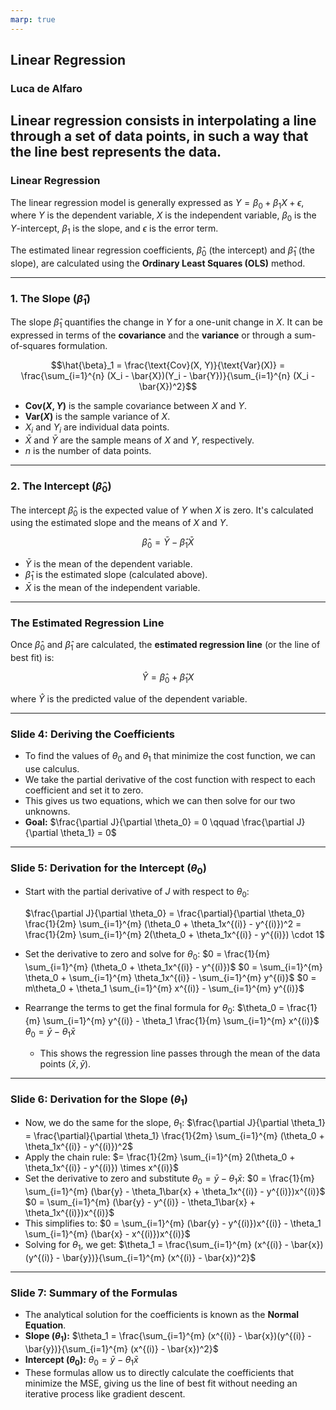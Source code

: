 ```yaml
---
marp: true
---
```



## Linear Regression
### Luca de Alfaro

Linear regression consists in interpolating a line through a set of data points, in such a way that the line best represents the data.
---

### Linear Regression

The linear regression model is generally expressed as $Y = \beta_0 + \beta_1 X + \epsilon$, where $Y$ is the dependent variable, $X$ is the independent variable, $\beta_0$ is the $Y$-intercept, $\beta_1$ is the slope, and $\epsilon$ is the error term.

The estimated linear regression coefficients, $\hat{\beta}_0$ (the intercept) and $\hat{\beta}_1$ (the slope), are calculated using the **Ordinary Least Squares (OLS)** method.

---

### 1. The Slope ($\hat{\beta}_1$)

The slope $\hat{\beta}_1$ quantifies the change in $Y$ for a one-unit change in $X$. It can be expressed in terms of the **covariance** and the **variance** or through a sum-of-squares formulation.

$$\hat{\beta}_1 = \frac{\text{Cov}(X, Y)}{\text{Var}(X)} = \frac{\sum_{i=1}^{n} (X_i - \bar{X})(Y_i - \bar{Y})}{\sum_{i=1}^{n} (X_i - \bar{X})^2}$$

* **$\text{Cov}(X, Y)$** is the sample covariance between $X$ and $Y$.
* **$\text{Var}(X)$** is the sample variance of $X$.
* $X_i$ and $Y_i$ are individual data points.
* $\bar{X}$ and $\bar{Y}$ are the sample means of $X$ and $Y$, respectively.
* $n$ is the number of data points.

***

### 2. The Intercept ($\hat{\beta}_0$)

The intercept $\hat{\beta}_0$ is the expected value of $Y$ when $X$ is zero. It's calculated using the estimated slope and the means of $X$ and $Y$.

$$\hat{\beta}_0 = \bar{Y} - \hat{\beta}_1 \bar{X}$$

* $\bar{Y}$ is the mean of the dependent variable.
* $\hat{\beta}_1$ is the estimated slope (calculated above).
* $\bar{X}$ is the mean of the independent variable.

***

### The Estimated Regression Line

Once $\hat{\beta}_0$ and $\hat{\beta}_1$ are calculated, the **estimated regression line** (or the line of best fit) is:

$$\hat{Y} = \hat{\beta}_0 + \hat{\beta}_1 X$$

where $\hat{Y}$ is the predicted value of the dependent variable.

---


### Slide 4: Deriving the Coefficients

* To find the values of $\theta_0$ and $\theta_1$ that minimize the cost function, we can use calculus.
* We take the partial derivative of the cost function with respect to each coefficient and set it to zero.
* This gives us two equations, which we can then solve for our two unknowns.
* **Goal:**
    $\frac{\partial J}{\partial \theta_0} = 0 \qquad 
    \frac{\partial J}{\partial \theta_1} = 0$

---

### Slide 5: Derivation for the Intercept ($\theta_0$)

* Start with the partial derivative of $J$ with respect to $\theta_0$:

    $\frac{\partial J}{\partial \theta_0} = \frac{\partial}{\partial \theta_0} \frac{1}{2m} \sum_{i=1}^{m} (\theta_0 + \theta_1x^{(i)} - y^{(i)})^2 = \frac{1}{2m} \sum_{i=1}^{m} 2(\theta_0 + \theta_1x^{(i)} - y^{(i)}) \cdot 1$
* Set the derivative to zero and solve for $\theta_0$:
    $0 = \frac{1}{m} \sum_{i=1}^{m} (\theta_0 + \theta_1x^{(i)} - y^{(i)})$
    $0 = \sum_{i=1}^{m} \theta_0 + \sum_{i=1}^{m} \theta_1x^{(i)} - \sum_{i=1}^{m} y^{(i)}$
    $0 = m\theta_0 + \theta_1 \sum_{i=1}^{m} x^{(i)} - \sum_{i=1}^{m} y^{(i)}$
* Rearrange the terms to get the final formula for $\theta_0$:
    $\theta_0 = \frac{1}{m} \sum_{i=1}^{m} y^{(i)} - \theta_1 \frac{1}{m} \sum_{i=1}^{m} x^{(i)}$
    $\theta_0 = \bar{y} - \theta_1\bar{x}$
    * This shows the regression line passes through the mean of the data points $(\bar{x}, \bar{y})$.

---

### Slide 6: Derivation for the Slope ($\theta_1$)

* Now, we do the same for the slope, $\theta_1$:
    $\frac{\partial J}{\partial \theta_1} = \frac{\partial}{\partial \theta_1} \frac{1}{2m} \sum_{i=1}^{m} (\theta_0 + \theta_1x^{(i)} - y^{(i)})^2$
* Apply the chain rule:
    $= \frac{1}{2m} \sum_{i=1}^{m} 2(\theta_0 + \theta_1x^{(i)} - y^{(i)}) \times x^{(i)}$
* Set the derivative to zero and substitute $\theta_0 = \bar{y} - \theta_1\bar{x}$:
    $0 = \frac{1}{m} \sum_{i=1}^{m} (\bar{y} - \theta_1\bar{x} + \theta_1x^{(i)} - y^{(i)})x^{(i)}$
    $0 = \sum_{i=1}^{m} (\bar{y} - y^{(i)} - \theta_1\bar{x} + \theta_1x^{(i)})x^{(i)}$
* This simplifies to:
    $0 = \sum_{i=1}^{m} (\bar{y} - y^{(i)})x^{(i)} - \theta_1 \sum_{i=1}^{m} (\bar{x} - x^{(i)})x^{(i)}$
* Solving for $\theta_1$, we get:
    $\theta_1 = \frac{\sum_{i=1}^{m} (x^{(i)} - \bar{x})(y^{(i)} - \bar{y})}{\sum_{i=1}^{m} (x^{(i)} - \bar{x})^2}$

---

### Slide 7: Summary of the Formulas

* The analytical solution for the coefficients is known as the **Normal Equation**.
* **Slope ($\theta_1$):**
    $\theta_1 = \frac{\sum_{i=1}^{m} (x^{(i)} - \bar{x})(y^{(i)} - \bar{y})}{\sum_{i=1}^{m} (x^{(i)} - \bar{x})^2}$
* **Intercept ($\theta_0$):**
    $\theta_0 = \bar{y} - \theta_1\bar{x}$
* These formulas allow us to directly calculate the coefficients that minimize the MSE, giving us the line of best fit without needing an iterative process like gradient descent.